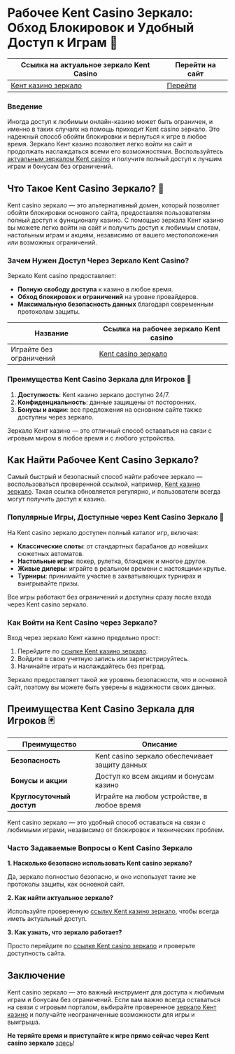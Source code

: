 # Рабочее Kent Casino Зеркало: Обход Блокировок и Удобный Доступ к Играм 🎲

| Ссылка на актуальное зеркало Kent Casino | Перейти на сайт |
|------------------------------------------|-----------------|
| [Кент казино зеркало](https://brandplay.link/tj7BwCb4) | [Перейти](https://brandplay.link/tj7BwCb4) |

### Введение

Иногда доступ к любимым онлайн-казино может быть ограничен, и именно в таких случаях на помощь приходит Kent casino зеркало. Это надежный способ обойти блокировки и вернуться к игре в любое время. Зеркало Кент казино позволяет легко войти на сайт и продолжать наслаждаться всеми его возможностями. Воспользуйтесь [актуальным зеркалом Kent casino](https://brandplay.link/tj7BwCb4) и получите полный доступ к лучшим играм и бонусам без ограничений.

## Что Такое Kent Casino Зеркало? 🤔

Kent casino зеркало — это альтернативный домен, который позволяет обойти блокировки основного сайта, предоставляя пользователям полный доступ к функционалу казино. С помощью зеркала Кент казино вы можете легко войти на сайт и получить доступ к любимым слотам, настольным играм и акциям, независимо от вашего местоположения или возможных ограничений.

### Зачем Нужен Доступ Через Зеркало Kent Casino?

Зеркало Kent casino предоставляет:

- **Полную свободу доступа** к казино в любое время.
- **Обход блокировок и ограничений** на уровне провайдеров.
- **Максимальную безопасность данных** благодаря современным протоколам защиты.

| Название | Ссылка на рабочее зеркало Kent casino |
|----------|---------------------------------------|
| Играйте без ограничений | [Kent casino зеркало](https://brandplay.link/tj7BwCb4) |

### Преимущества Kent Casino Зеркала для Игроков 🎰

1. **Доступность**: Kent казино зеркало доступно 24/7.
2. **Конфиденциальность**: данные защищены от посторонних.
3. **Бонусы и акции**: все предложения на основном сайте также доступны через зеркало.

Зеркало Кент казино — это отличный способ оставаться на связи с игровым миром в любое время и с любого устройства.

## Как Найти Рабочее Kent Casino Зеркало?

Самый быстрый и безопасный способ найти рабочее зеркало — воспользоваться проверенной ссылкой, например, [Kent казино зеркало](https://brandplay.link/tj7BwCb4). Такая ссылка обновляется регулярно, и пользователи всегда могут получить доступ к казино.

### Популярные Игры, Доступные через Kent Casino Зеркало 🎲

На Kent casino зеркало доступен полный каталог игр, включая:

- **Классические слоты**: от стандартных барабанов до новейших сюжетных автоматов.
- **Настольные игры**: покер, рулетка, блэкджек и многое другое.
- **Живые дилеры**: играйте в реальном времени с настоящими крупье.
- **Турниры**: принимайте участие в захватывающих турнирах и выигрывайте призы.

Все игры работают без ограничений и доступны сразу после входа через Kent casino зеркало.

### Как Войти на Kent Casino через Зеркало?

Вход через зеркало Кент казино предельно прост:

1. Перейдите по [ссылке Kent казино зеркало](https://brandplay.link/tj7BwCb4).
2. Войдите в свою учетную запись или зарегистрируйтесь.
3. Начинайте играть и наслаждайтесь без преград.

Зеркало предоставляет такой же уровень безопасности, что и основной сайт, поэтому вы можете быть уверены в надежности своих данных.

## Преимущества Kent Casino Зеркала для Игроков 🃏

| Преимущество        | Описание                                                 |
|---------------------|----------------------------------------------------------|
| **Безопасность**    | Kent casino зеркало обеспечивает защиту данных           |
| **Бонусы и акции**  | Доступ ко всем акциям и бонусам казино                   |
| **Круглосуточный доступ** | Играйте на любом устройстве, в любое время        |

Kent casino зеркало — это удобный способ оставаться на связи с любимыми играми, независимо от блокировок и технических проблем.

### Часто Задаваемые Вопросы о Kent Casino Зеркало

**1. Насколько безопасно использовать Kent casino зеркало?**

Да, зеркало полностью безопасно, и оно использует такие же протоколы защиты, как основной сайт.

**2. Как найти актуальное зеркало?**

Используйте проверенную [ссылку Kent казино зеркало](https://brandplay.link/tj7BwCb4), чтобы всегда иметь актуальный доступ.

**3. Как узнать, что зеркало работает?**

Просто перейдите по [ссылке Kent casino зеркало](https://brandplay.link/tj7BwCb4) и проверьте доступность сайта.

## Заключение

Kent casino зеркало — это важный инструмент для доступа к любимым играм и бонусам без ограничений. Если вам важно всегда оставаться на связи с игровым порталом, выбирайте проверенное [зеркало Кент казино](https://brandplay.link/tj7BwCb4) и получайте неограниченные возможности для игры и выигрыша.

**Не теряйте время и приступайте к игре прямо сейчас через Kent casino зеркало** [здесь](https://brandplay.link/tj7BwCb4)!
